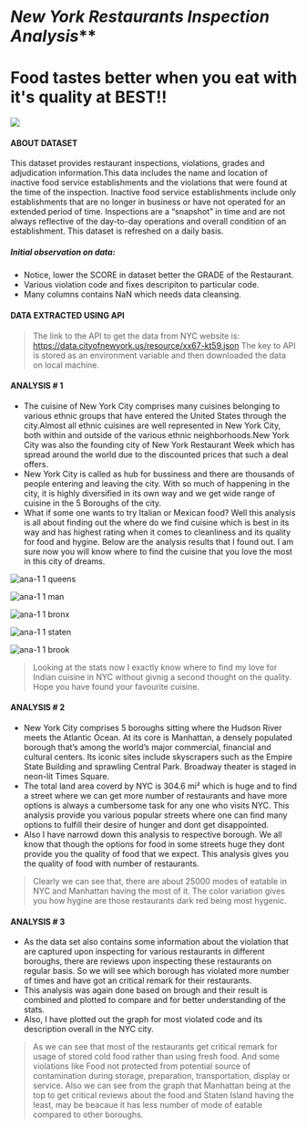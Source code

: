 # *******New York Restaurants Inspection Analysis*********
# Food tastes better when you eat with it's quality at BEST!!

[![](https://cldup.com/dTxpPi9lDf.thumb.png)](http://sumeetusturge.com)

#### ABOUT DATASET
This dataset provides restaurant inspections, violations, grades and adjudication information.This data includes the name and location of inactive food service establishments and the violations that were found at the time of the inspection. Inactive food service establishments include only establishments that are no longer in business or have not operated for an extended period of time. Inspections are a “snapshot” in time and are not always reflective of the day-to-day operations and overall condition of an establishment. This dataset is refreshed on a daily basis.

##### Initial observation on data:
  - Notice, lower the SCORE in dataset better the GRADE of the Restaurant.
  - Various violation code and fixes descripiton to particular code.
  - Many columns contains NaN which needs data cleansing.


#### DATA EXTRACTED USING API
>The link to the API to get the data from NYC website is:
>https://data.cityofnewyork.us/resource/xx67-kt59.json
The key to API is stored as an environment variable and then downloaded the data on local machine.

#### ANALYSIS # 1

* The cuisine of New York City comprises many cuisines belonging to various ethnic groups that have entered the United States through the city.Almost all ethnic cuisines are well represented in New York City, both within and outside of the various ethnic neighborhoods.New York City was also the founding city of New York Restaurant Week which has spread around the world due to the discounted prices that such a deal offers.
* New York City is called as hub for bussiness and there are thousands of people  entering and leaving the city. With so much of happening in the city, it is highly diversified in its own way and we get wide range of cuisine in the 5 Boroughs of the city.
* What if some one wants to try Italian or Mexican food? Well this analysis is all about finding out the where do we find cuisine which is best in its way and has highest rating when it comes to cleanliness and its quality for food and hygine. Below are the analysis results that I found out. I am sure now you will know where to find the cuisine that you love the most in this city of dreams. 

![ana-1 1 queens](https://cloud.githubusercontent.com/assets/25045818/25300449/a8d27180-26dd-11e7-8634-048f48585d83.JPG)

![ana-1 1 man](https://cloud.githubusercontent.com/assets/25045818/25300459/e2964fa4-26dd-11e7-80ee-64df896fb5f7.JPG)

![ana-1 1 bronx](https://cloud.githubusercontent.com/assets/25045818/25300460/e296bf02-26dd-11e7-9afd-1ba16156979b.JPG)

![ana-1 1 staten](https://cloud.githubusercontent.com/assets/25045818/25300462/e29843cc-26dd-11e7-90f9-5d87c03122ad.JPG)

![ana-1 1 brook](https://cloud.githubusercontent.com/assets/25045818/25300461/e297c78a-26dd-11e7-85ff-2ab7af93063f.JPG)

>Looking at the stats now I exactly know where to find my love for Indian cuisine in NYC without givnig a second thought on the quality. Hope you have found your favourite cuisine. 

#### ANALYSIS # 2

* New York City comprises 5 boroughs sitting where the Hudson River meets the Atlantic Ocean. At its core is Manhattan, a densely populated borough that’s among the world’s major commercial, financial and cultural centers. Its iconic sites include skyscrapers such as the Empire State Building and sprawling Central Park. Broadway theater is staged in neon-lit Times Square.
* The total land area coverd by NYC is 304.6 mi² which is huge and to find a street where we can get more number of restaurants and have more options is always a cumbersome task for any one who visits NYC. This analysis provide you various popular streets where one can find many options to fulfill their desire of hunger and dont get disappointed.
* Also I have narrowd down this analysis to respective borough. We all know that though the options for food in some streets huge they dont provide you the quality of food that we expect. This analysis gives you the quality of food with number of restaurants.
>Clearly we can see that, there are about 25000 modes of eatable in NYC and Manhattan having the most of it. The color variation gives you how hygine are those restaurants dark red being most hygenic. 

#### ANALYSIS # 3

* As the data set also contains some information about the violation that are captured upon inspecting for various restaurants in different boroughs, there are reviews upon inspecting these restaurants on regular basis. So we will see which borough has violated more number of times and have got an critical remark for their restaurants.
* This analysis was again done based on brough and their result is combined and plotted to compare and for better understanding of the stats. 
* Also, I have plotted out the graph for most violated code and its description overall in the NYC city.

>As we can see that most of the restaurants get critical remark for usage of stored cold food rather than using fresh food. And some violations like Food not protected from potential source of contamination during storage, preparation, transportation, display or service.
Also we can see from the graph that Manhattan being at the top to get critical reviews about the food and Staten Island having the least, may be beacaue it has less number of mode of eatable compared to other boroughs.
